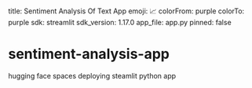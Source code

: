 title: Sentiment Analysis Of Text App
emoji: 📈
colorFrom: purple
colorTo: purple
sdk: streamlit
sdk_version: 1.17.0
app_file: app.py
pinned: false

# sentiment-analysis-app
hugging face spaces deploying steamlit python app 

